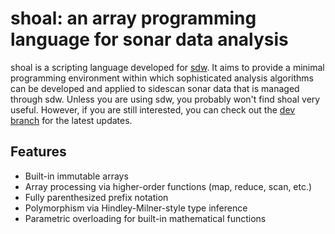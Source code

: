 # shoal: an array programming language for sonar data analysis

shoal is a scripting language developed for [sdw](https://github.com/wkearn/sdw). It aims to provide a minimal programming environment within which sophisticated analysis algorithms can be developed and applied to sidescan sonar data that is managed through sdw. Unless you are using sdw, you probably won't find shoal very useful. However, if you are still interested, you can check out the [dev branch](https://github.com/wkearn/shoal/tree/dev) for the latest updates.

## Features

- Built-in immutable arrays
- Array processing via higher-order functions (map, reduce, scan, etc.)
- Fully parenthesized prefix notation
- Polymorphism via Hindley-Milner-style type inference
- Parametric overloading for built-in mathematical functions


